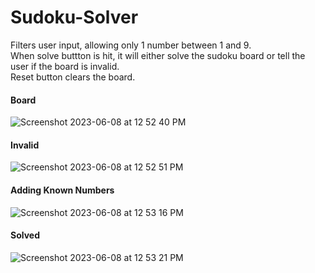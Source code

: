 # Sudoku-Solver  
Filters user input, allowing only 1 number between 1 and 9.   
When solve buttton is hit, it will either solve the sudoku board or tell the user if the board is invalid.  
Reset button clears the board.

#### Board 
![Screenshot 2023-06-08 at 12 52 40 PM](https://github.com/turnertrowbridge/Sudoku-Solver/assets/69882779/e735845c-511a-40ef-a8f1-9dac9e93f320)
#### Invalid  
![Screenshot 2023-06-08 at 12 52 51 PM](https://github.com/turnertrowbridge/Sudoku-Solver/assets/69882779/fb04b685-ba67-4a04-a3a7-6e66066580ad)
#### Adding Known Numbers  
![Screenshot 2023-06-08 at 12 53 16 PM](https://github.com/turnertrowbridge/Sudoku-Solver/assets/69882779/34a267bd-c7b3-43cb-b276-db336d3a3093)
#### Solved  
![Screenshot 2023-06-08 at 12 53 21 PM](https://github.com/turnertrowbridge/Sudoku-Solver/assets/69882779/7be5ac5a-c5de-4cc2-bca3-4bf036e6f45b)
